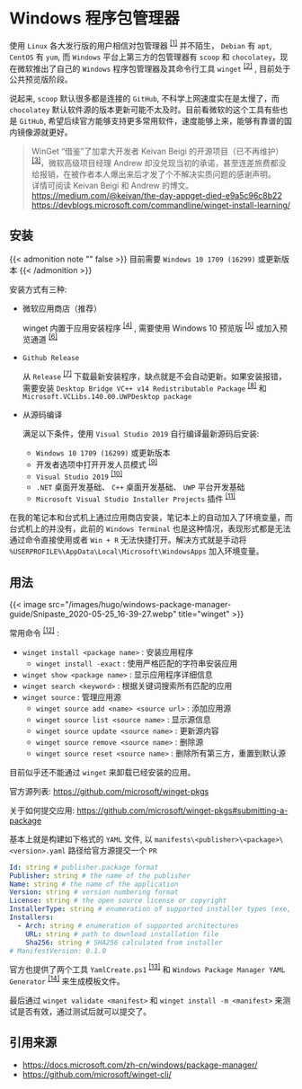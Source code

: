 # Windows 程序包管理器


使用 `Linux` 各大发行版的用户相信对包管理器 <sup>[[1]](https://en.wikipedia.org/wiki/Package_manager)</sup> 并不陌生， `Debian` 有 `apt`, `CentOS` 有 `yum`, 而 `Windows` 平台上第三方的包管理器有 `scoop` 和 `chocolatey`，现在微软推出了自己的 `Windows` 程序包管理器及其命令行工具 `winget` <sup>[[2]](https://github.com/microsoft/winget-cli)</sup> , 目前处于公共预览版阶段。

说起来, `scoop` 默认很多都是连接的 `GitHub`, 不科学上网速度实在是太慢了，而 `chocolatey` 默认软件源的版本更新可能不太及时。目前看微软的这个工具有些也是 `GitHub`, 希望后续官方能够支持更多常用软件，速度能够上来，能够有靠谱的国内镜像源就更好。

<!--more-->

> WinGet “借鉴”了加拿大开发者 Keivan Beigi 的开源项目（已不再维护）<sup>[[3]](https://github.com/appget/appget)</sup>，微软高级项目经理 Andrew 却没兑现当初的承诺，甚至连差旅费都没给报销，在被作者本人爆出来后才发了个不解决实质问题的感谢声明。<br>
> 详情可阅读 Keivan Beigi 和 Andrew 的博文。<br>
> <https://medium.com/@keivan/the-day-appget-died-e9a5c96c8b22><br>
> <https://devblogs.microsoft.com/commandline/winget-install-learning/><br>

## 安装

{{< admonition note "" false >}}
目前需要 `Windows 10 1709 (16299)` 或更新版本
{{< /admonition >}}

安装方式有三种:

- 微软应用商店（推荐）

  winget 内置于应用安装程序 <sup>[[4]](https://www.microsoft.com/zh-cn/p/app-installer/9nblggh4nns1)</sup> , 需要使用 Windows 10 预览版 <sup>[[5]](https://insider.windows.com/)</sup> 或加入预览通道 <sup>[[6]](http://aka.ms/winget-InsiderProgram)</sup>

- `Github Release`

  从 `Release` <sup>[[7]](https://github.com/microsoft/winget-cli/releases)</sup> 下载最新安装程序，缺点就是不会自动更新。如果安装报错，需要安装 `Desktop Bridge VC++ v14 Redistributable Package` <sup>[[8]](https://www.microsoft.com/en-us/download/details.aspx?id=53175)</sup> 和 `Microsoft.VCLibs.140.00.UWPDesktop package`

- 从源码编译

  满足以下条件，使用 `Visual Studio 2019` 自行编译最新源码后安装:

  - `Windows 10 1709 (16299)` 或更新版本
  - 开发者选项中打开开发人员模式 <sup>[[9]](https://docs.microsoft.com/zh-cn/windows/uwp/get-started/enable-your-device-for-development#developer-mode)</sup>
  - `Visual Studio 2019` <sup>[[10]](https://visualstudio.microsoft.com/downloads/)</sup>
  - `.NET` 桌面开发基础、 `C++` 桌面开发基础、 `UWP` 平台开发基础
  - `Microsoft Visual Studio Installer Projects` 插件 <sup>[[11]](https://marketplace.visualstudio.com/items?itemName=VisualStudioClient.MicrosoftVisualStudio2017InstallerProjects)</sup>

在我的笔记本和台式机上通过应用商店安装，笔记本上的自动加入了环境变量，而台式机上的并没有，此前的 `Windows Terminal` 也是这种情况，表现形式都是无法通过命令直接使用或者 `Win + R` 无法快捷打开。解决方式就是手动将 `%USERPROFILE%\AppData\Local\Microsoft\WindowsApps` 加入环境变量。

## 用法

{{< image src="/images/hugo/windows-package-manager-guide/Snipaste_2020-05-25_16-39-27.webp" title="winget" >}}

常用命令 <sup>[[12]](https://docs.microsoft.com/zh-cn/windows/package-manager/winget/hash)</sup> :

- `winget install <package name>` : 安装应用程序
  - `winget install -exact` : 使用严格匹配的字符串安装应用
- `winget show <package name>` : 显示应用程序详细信息
- `winget search <keyword>` : 根据关键词搜索所有匹配的应用
- `winget source` : 管理应用源
  - `winget source add <name> <source url>` : 添加应用源
  - `winget source list <source name>` : 显示源信息
  - `winget source update <source name>` : 更新源内容
  - `winget source remove <source name>` : 删除源
  - `winget source reset <source name>` : 删除所有第三方，重置到默认源

目前似乎还不能通过 `winget` 来卸载已经安装的应用。

官方源列表: <https://github.com/microsoft/winget-pkgs>

关于如何提交应用: <https://github.com/microsoft/winget-pkgs#submitting-a-package>

基本上就是构建如下格式的 `YAML` 文件, 以 `manifests\<publisher>\<package>\<version>.yaml` 路径给官方源提交一个 `PR`

```yaml
Id: string # publisher.package format
Publisher: string # the name of the publisher
Name: string # the name of the application
Version: string # version numbering format
License: string # the open source license or copyright
InstallerType: string # enumeration of supported installer types (exe, msi, msix)
Installers:
  - Arch: string # enumeration of supported architectures
    URL: string # path to download installation file
    Sha256: string # SHA256 calculated from installer
# ManifestVersion: 0.1.0
```

官方也提供了两个工具 `YamlCreate.ps1` <sup>[[13]](https://github.com/microsoft/winget-pkgs/blob/master/Tools/YamlCreate.ps1)</sup> 和 `Windows Package Manager YAML Generator` <sup>[[14]](https://www.microsoft.com/zh-cn/p/windows-package-manager-yaml-generator/9p3n60fs22k5)</sup> 来生成模板文件。

最后通过 `winget validate <manifest>` 和 `winget install -m <manifest>` 来测试是否有效，通过测试后就可以提交了。

## 引用来源

- <https://docs.microsoft.com/zh-cn/windows/package-manager/>
- <https://github.com/microsoft/winget-cli/>

